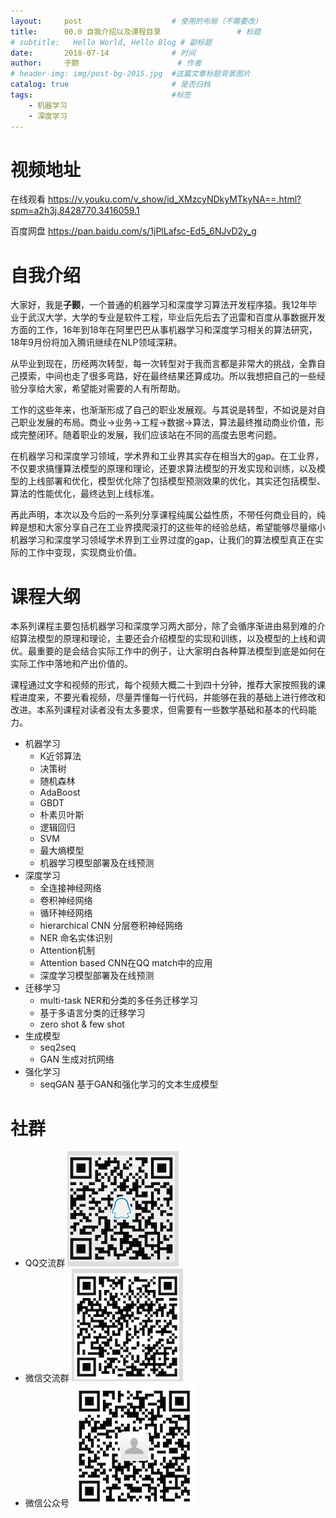 ```yaml
---
layout:     post   				    # 使用的布局（不需要改）
title:      00.0 自我介绍以及课程目录 				# 标题 
# subtitle:   Hello World, Hello Blog # 副标题
date:       2018-07-14 				# 时间
author:     子颢 						# 作者
# header-img: img/post-bg-2015.jpg 	#这篇文章标题背景图片
catalog: true 						# 是否归档
tags:								#标签
    - 机器学习
    - 深度学习
---
```


# 视频地址

在线观看 <a href="https://v.youku.com/v_show/id_XMzcyNDkyMTkyNA==.html?spm=a2h3j.8428770.3416059.1" target="_blank">https://v.youku.com/v_show/id_XMzcyNDkyMTkyNA==.html?spm=a2h3j.8428770.3416059.1</a>

百度网盘 <a href="https://pan.baidu.com/s/1jPlLafsc-Ed5_6NJvD2y_g" target="_blank">https://pan.baidu.com/s/1jPlLafsc-Ed5_6NJvD2y_g</a>

# 自我介绍

大家好，我是<strong>子颢</strong>，一个普通的机器学习和深度学习算法开发程序猿。我12年毕业于武汉大学，大学的专业是软件工程，毕业后先后去了迅雷和百度从事数据开发方面的工作，16年到18年在阿里巴巴从事机器学习和深度学习相关的算法研究，18年9月份将加入腾讯继续在NLP领域深耕。

从毕业到现在，历经两次转型，每一次转型对于我而言都是非常大的挑战，全靠自己摸索，中间也走了很多弯路，好在最终结果还算成功。所以我想把自己的一些经验分享给大家，希望能对需要的人有所帮助。

工作的这些年来，也渐渐形成了自己的职业发展观。与其说是转型，不如说是对自己职业发展的布局。商业->业务->工程->数据->算法，算法最终推动商业价值，形成完整闭环。随着职业的发展，我们应该站在不同的高度去思考问题。

在机器学习和深度学习领域，学术界和工业界其实存在相当大的gap。在工业界，不仅要求搞懂算法模型的原理和理论，还要求算法模型的开发实现和训练，以及模型的上线部署和优化，模型优化除了包括模型预测效果的优化，其实还包括模型、算法的性能优化，最终达到上线标准。

再此声明，本次以及今后的一系列分享课程纯属公益性质，不带任何商业目的，纯粹是想和大家分享自己在工业界摸爬滚打的这些年的经验总结，希望能够尽量缩小机器学习和深度学习领域学术界到工业界过度的gap，让我们的算法模型真正在实际的工作中变现，实现商业价值。

# 课程大纲

本系列课程主要包括机器学习和深度学习两大部分，除了会循序渐进由易到难的介绍算法模型的原理和理论，主要还会介绍模型的实现和训练，以及模型的上线和调优。最重要的是会结合实际工作中的例子，让大家明白各种算法模型到底是如何在实际工作中落地和产出价值的。

课程通过文字和视频的形式，每个视频大概二十到四十分钟，推荐大家按照我的课程进度来，不要光看视频，尽量弄懂每一行代码，并能够在我的基础上进行修改和改进。本系列课程对读者没有太多要求，但需要有一些数学基础和基本的代码能力。

- 机器学习
	- K近邻算法
	- 决策树
	- 随机森林
	- AdaBoost
	- GBDT
	- 朴素贝叶斯
	- 逻辑回归
	- SVM
	- 最大熵模型
	- 机器学习模型部署及在线预测
- 深度学习
	- 全连接神经网络
	- 卷积神经网络
	- 循环神经网络
	- hierarchical CNN 分层卷积神经网络
	- NER 命名实体识别
	- Attention机制
	- Attention based CNN在QQ match中的应用
	- 深度学习模型部署及在线预测
- 迁移学习
	- multi-task NER和分类的多任务迁移学习
	- 基于多语言分类的迁移学习
	- zero shot & few shot
- 生成模型
	- seq2seq
	- GAN 生成对抗网络
- 强化学习
	- seqGAN 基于GAN和强化学习的文本生成模型 

# 社群

- QQ交流群
	![562929489](/img/qq_ewm.png)
- 微信交流群
	![562929489](/img/wx_ewm.png)
- 微信公众号
	![562929489](/img/wxgzh_ewm.png)